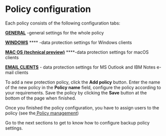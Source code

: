 # Policy configuration

Each policy consists of the following configuration tabs:

​[**GENERAL**](general-settings.md) -general settings for the whole policy​

[**WINDOWS**](https://github.com/Storware/kodo-endpoints-manual/tree/041812f4875d881b6c90b83486a9bce1dfa9d0c5/management/data-protection-management/windows-and-macos-protection.md) **** -data protection settings for Windows clients

[**MAC OS \(technical preview\)**](mac-os-technical-preview-tab.md) ****-data protection settings for macOS clients

[**EMAIL CLIENTS**](email-clients-tab.md) - data protection settings for MS Outlook and IBM Notes e-mail clients

To add a new protection policy, click the **Add policy** button. Enter the name of the new policy in the **Policy name** field, configure the policy according to your requirements. Save the policy by clicking the **Save** button at the bottom of the page when finished.

Once you finished the policy configuration, you have to assign users to the policy \(see the[ Policy management](detailed-policy-information.md)\) 

Go to the next sections to get to know how to configure backup policy settings.





